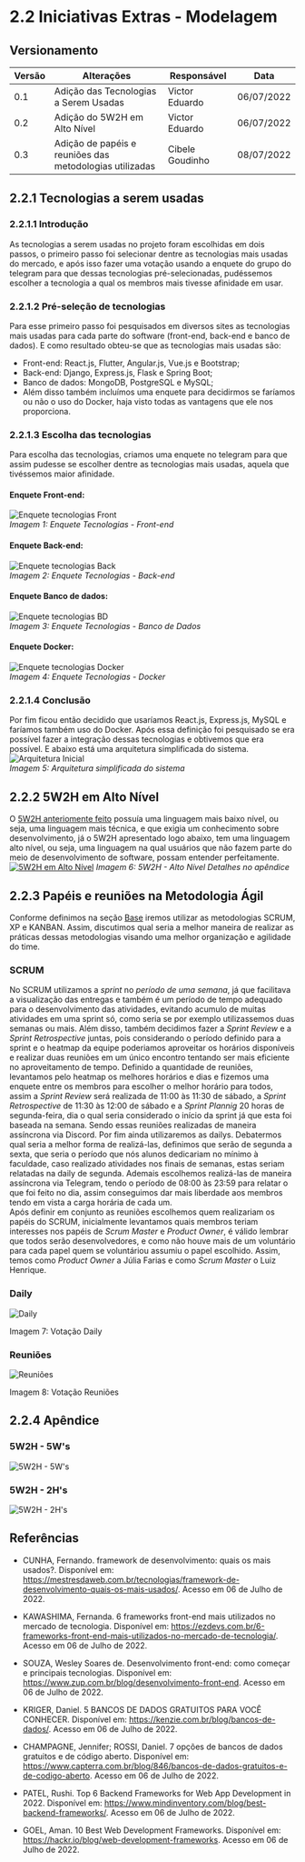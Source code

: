 # 2.2 Iniciativas Extras - Modelagem
## Versionamento

| Versão | Alterações  | Responsável | Data |
| ------ | ------- | --------------- | ---- |
| 0.1    | Adição das Tecnologias a Serem Usadas | Victor Eduardo | 06/07/2022 |
| 0.2    | Adição do 5W2H em Alto Nível | Victor Eduardo | 06/07/2022 |
| 0.3    | Adição de papéis e reuniões das metodologias utilizadas | Cibele Goudinho | 08/07/2022 |

## 2.2.1 Tecnologias a serem usadas
### 2.2.1.1 Introdução

As tecnologias a serem usadas no projeto foram escolhidas em dois passos, o primeiro passo foi selecionar dentre as tecnologias mais usadas do mercado, e após isso fazer uma votação usando a enquete do grupo do telegram para que dessas tecnologias pré-selecionadas, pudéssemos escolher a tecnologia a qual os membros mais tivesse afinidade em usar.

### 2.2.1.2 Pré-seleção de tecnologias
Para esse primeiro passo foi pesquisados em diversos sites as tecnologias mais usadas para cada parte do software (front-end, back-end e banco de dados). E como resultado obteu-se que as tecnologias mais usadas são:
- Front-end: React.js, Flutter, Angular.js, Vue.js e Bootstrap;
- Back-end: Django, Express.js, Flask e Spring Boot;
- Banco de dados: MongoDB, PostgreSQL e MySQL;  
- Além disso também incluímos uma enquete para decidirmos se faríamos ou não o uso do Docker, haja visto todas as vantagens que ele nos proporciona.

### 2.2.1.3 Escolha das tecnologias
Para escolha das tecnologias, criamos uma enquete no telegram para que assim pudesse se escolher dentre as tecnologias mais usadas, aquela que tivéssemos maior afinidade.
#### Enquete Front-end:
![Enquete tecnologias Front](../imgs/Enquete-tecnologias-front.png)  
_Imagem 1: Enquete Tecnologias - Front-end_
#### Enquete Back-end:
![Enquete tecnologias Back](../imgs/Enquete-tecnologias-back.png)  
_Imagem 2: Enquete Tecnologias - Back-end_
#### Enquete Banco de dados:
![Enquete tecnologias BD](../imgs/Enquete-tecnologias-BD.png)  
_Imagem 3: Enquete Tecnologias - Banco de Dados_
#### Enquete Docker:
![Enquete tecnologias Docker](../imgs/Enquete-tecnologias-Docker.png)  
_Imagem 4: Enquete Tecnologias - Docker_

### 2.2.1.4 Conclusão
Por fim ficou então decidido que usaríamos React.js, Express.js, MySQL e faríamos também uso do Docker. Após essa definição foi pesquisado se era possível fazer a integração dessas tecnologias e obtivemos que era possível. E abaixo está uma arquitetura simplificada do sistema.
![Arquitetura Inicial](../imgs/Arquitetura-inicial.png)  
_Imagem 5: Arquitetura simplificada do sistema_

## 2.2.2 5W2H em Alto Nível
O [5W2H anteriomente feito](https://unbarqdsw2022-1.github.io/2022.1_G2_DonAct/#/Base/1.1.AbordagemNaoEspecifica?id=_5w2h-vis%c3%a3o-geral) possuía uma linguagem mais baixo nível, ou seja, uma linguagem mais técnica, e que exigia um conhecimento sobre desenvolvimento, já o 5W2H apresentado logo abaixo, tem uma linguagem alto nível, ou seja, uma linguagem na qual usuários que não fazem parte do meio de desenvolvimento de software, possam entender perfeitamente.
[![5W2H em Alto Nível](../imgs/5H2W_Alto_Nivel.png)](/Modelagem/2.2.IniciativasExtras?id=_5w2h-5w39s)
_Imagem 6: 5W2H - Alto Nível_
_Detalhes no apêndice_

## 2.2.3 Papéis e reuniões na Metodologia Ágil
Conforme definimos na seção [Base](/Base/1.2.ProcessosMetodologiasAbordagens?id=_122-metodologias-Ágeis) iremos utilizar as metodologias SCRUM, XP e KANBAN. Assim, discutimos qual seria a melhor maneira de realizar as práticas dessas metodologias visando uma melhor organização e agilidade do time. 

### SCRUM   
No SCRUM utilizamos a *sprint* no *período de uma semana*, já que facilitava a visualização das entregas e também é um período de tempo adequado para o desenvolvimento das atividades, evitando acumulo de muitas atividades em uma sprint só, como seria se por exemplo utilizassemos duas semanas ou mais. 
Além disso, também decidimos fazer a *Sprint Review* e a *Sprint Retrospective* juntas, pois considerando o período definido para a sprint e o heatmap da equipe poderiamos aproveitar os horários disponíveis e realizar duas reuniões em um único encontro tentando ser mais eficiente no aproveitamento de tempo. Definido a quantidade de reuniões, levantamos pelo heatmap os melhores horários e dias e fizemos uma enquete entre os membros para escolher o melhor horário para todos, assim a *Sprint Review* será realizada de 11:00 às 11:30 de sábado, a *Sprint Retrospective* de 11:30 às 12:00 de sábado e a *Sprint Plannig* 20 horas de segunda-feira, dia o qual seria considerado o início da sprint já que esta foi baseada na semana. Sendo essas reuniões realizadas de maneira assíncrona via Discord.
Por fim ainda utilizaremos as dailys. Debatermos qual seria a melhor forma de realizá-las, definimos que serão de segunda a sexta, que seria o período que nós alunos dedicariam no mínimo à faculdade, caso realizado atividades nos finais de semanas, estas seriam relatadas na daily de segunda. Ademais escolhemos realizá-las de maneira assíncrona via Telegram, tendo o período de 08:00 às 23:59 para relatar o que foi feito no dia, assim conseguimos dar mais liberdade aos membros tendo em vista a carga horária de cada um.   
Após definir em conjunto as reuniões escolhemos quem realizariam os papéis do SCRUM, inicialmente levantamos quais membros teriam interesses nos papéis de *Scrum Master* e *Product Owner*, é válido lembrar que todos serão desenvolvedores, e como não houve mais de um voluntário para cada papel quem se voluntáriou assumiu o papel escolhido. Assim, temos como *Product Owner* a Júlia Farias e como *Scrum Master* o Luiz Henrique.

### Daily
![Daily](../imgs/daily.jpg)

Imagem 7: Votação Daily

### Reuniões
![Reuniões](../imgs/reunioes.jpg)

Imagem 8: Votação Reuniões

## 2.2.4 Apêndice
### 5W2H - 5W's
![5W2H - 5W's](../imgs/5H2W_Alto_Nivel%20-%20zoom1.png)
### 5W2H - 2H's
![5W2H - 2H's](../imgs/5H2W_Alto_Nivel%20-%20zoom2.png)

## Referências
- CUNHA, Fernando. framework de desenvolvimento: quais os mais usados?. Disponível em: <https://mestresdaweb.com.br/tecnologias/framework-de-desenvolvimento-quais-os-mais-usados/>. Acesso em 06 de Julho de 2022.

- KAWASHIMA, Fernanda. 6 frameworks front-end mais utilizados no mercado de tecnologia. Disponível em: <https://ezdevs.com.br/6-frameworks-front-end-mais-utilizados-no-mercado-de-tecnologia/>. Acesso em 06 de Julho de 2022.

- SOUZA, Wesley Soares de. Desenvolvimento front-end: como começar e principais tecnologias. Disponível em: <https://www.zup.com.br/blog/desenvolvimento-front-end>. Acesso em 06 de Julho de 2022.

- KRIGER, Daniel. 5 BANCOS DE DADOS GRATUITOS PARA VOCÊ CONHECER. Disponível em: <https://kenzie.com.br/blog/bancos-de-dados/>. Acesso em 06 de Julho de 2022.

- CHAMPAGNE, Jennifer; ROSSI, Daniel. 7 opções de bancos de dados gratuitos e de código aberto. Disponível em: <https://www.capterra.com.br/blog/846/bancos-de-dados-gratuitos-e-de-codigo-aberto>. Acesso em 06 de Julho de 2022.

- PATEL, Rushi. Top 6 Backend Frameworks for Web App Development in 2022. Disponível em: <https://www.mindinventory.com/blog/best-backend-frameworks/>. Acesso em 06 de Julho de 2022.

- GOEL, Aman. 10 Best Web Development Frameworks. Disponível em: <https://hackr.io/blog/web-development-frameworks>. Acesso em 06 de Julho de 2022.
